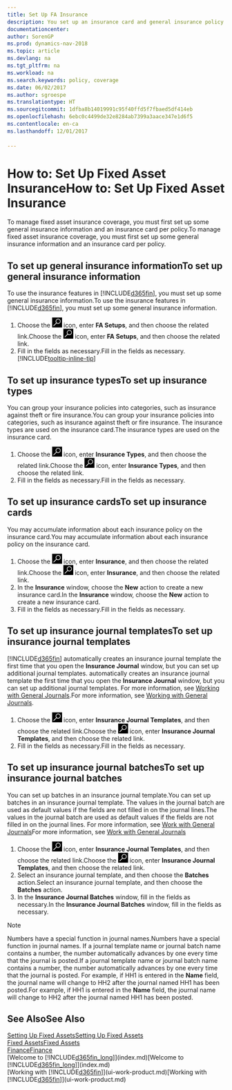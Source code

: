 ```yaml
---
title: Set Up FA Insurance
description: You set up an insurance card and general insurance policy information to manage fixed asset insurance coverage.
documentationcenter: 
author: SorenGP
ms.prod: dynamics-nav-2018
ms.topic: article
ms.devlang: na
ms.tgt_pltfrm: na
ms.workload: na
ms.search.keywords: policy, coverage
ms.date: 06/02/2017
ms.author: sgroespe
ms.translationtype: HT
ms.sourcegitcommit: 1dfba8b14019991c95f40ffd5f7fbaed5df414eb
ms.openlocfilehash: 6ebc0c4499de32e8284ab7399a3aace347e1d6f5
ms.contentlocale: en-ca
ms.lasthandoff: 12/01/2017

---
```

# <a name="how-to-set-up-fixed-asset-insurance"></a><span data-ttu-id="3413b-103">How to: Set Up Fixed Asset Insurance</span><span class="sxs-lookup"><span data-stu-id="3413b-103">How to: Set Up Fixed Asset Insurance</span></span>
<span data-ttu-id="3413b-104">To manage fixed asset insurance coverage, you must first set up some general insurance information and an insurance card per policy.</span><span class="sxs-lookup"><span data-stu-id="3413b-104">To manage fixed asset insurance coverage, you must first set up some general insurance information and an insurance card per policy.</span></span>

## <a name="to-set-up-general-insurance-information"></a><span data-ttu-id="3413b-105">To set up general insurance information</span><span class="sxs-lookup"><span data-stu-id="3413b-105">To set up general insurance information</span></span>
<span data-ttu-id="3413b-106">To use the insurance features in [!INCLUDE[d365fin](includes/d365fin_md.md)], you must set up some general insurance information.</span><span class="sxs-lookup"><span data-stu-id="3413b-106">To use the insurance features in [!INCLUDE[d365fin](includes/d365fin_md.md)], you must set up some general insurance information.</span></span>  

1. <span data-ttu-id="3413b-107">Choose the ![Search for Page or Report](media/ui-search/search_small.png "Search for Page or Report icon") icon, enter **FA Setups**, and then choose the related link.</span><span class="sxs-lookup"><span data-stu-id="3413b-107">Choose the ![Search for Page or Report](media/ui-search/search_small.png "Search for Page or Report icon") icon, enter **FA Setups**, and then choose the related link.</span></span>  
2. <span data-ttu-id="3413b-108">Fill in the fields as necessary.</span><span class="sxs-lookup"><span data-stu-id="3413b-108">Fill in the fields as necessary.</span></span> [!INCLUDE[tooltip-inline-tip](includes/tooltip-inline-tip_md.md)]  

## <a name="to-set-up-insurance-types"></a><span data-ttu-id="3413b-109">To set up insurance types</span><span class="sxs-lookup"><span data-stu-id="3413b-109">To set up insurance types</span></span>
<span data-ttu-id="3413b-110">You can group your insurance policies into categories, such as insurance against theft or fire insurance.</span><span class="sxs-lookup"><span data-stu-id="3413b-110">You can group your insurance policies into categories, such as insurance against theft or fire insurance.</span></span> <span data-ttu-id="3413b-111">The insurance types are used on the insurance card.</span><span class="sxs-lookup"><span data-stu-id="3413b-111">The insurance types are used on the insurance card.</span></span>

1. <span data-ttu-id="3413b-112">Choose the ![Search for Page or Report](media/ui-search/search_small.png "Search for Page or Report icon") icon, enter **Insurance Types**, and then choose the related link.</span><span class="sxs-lookup"><span data-stu-id="3413b-112">Choose the ![Search for Page or Report](media/ui-search/search_small.png "Search for Page or Report icon") icon, enter **Insurance Types**, and then choose the related link.</span></span>  
2. <span data-ttu-id="3413b-113">Fill in the fields as necessary.</span><span class="sxs-lookup"><span data-stu-id="3413b-113">Fill in the fields as necessary.</span></span>

## <a name="to-set-up-insurance-cards"></a><span data-ttu-id="3413b-114">To set up insurance cards</span><span class="sxs-lookup"><span data-stu-id="3413b-114">To set up insurance cards</span></span>
<span data-ttu-id="3413b-115">You may accumulate information about each insurance policy on the insurance card.</span><span class="sxs-lookup"><span data-stu-id="3413b-115">You may accumulate information about each insurance policy on the insurance card.</span></span>  

1. <span data-ttu-id="3413b-116">Choose the ![Search for Page or Report](media/ui-search/search_small.png "Search for Page or Report icon") icon, enter **Insurance**, and then choose the related link.</span><span class="sxs-lookup"><span data-stu-id="3413b-116">Choose the ![Search for Page or Report](media/ui-search/search_small.png "Search for Page or Report icon") icon, enter **Insurance**, and then choose the related link.</span></span>  
2. <span data-ttu-id="3413b-117">In the **Insurance** window, choose the **New** action to create a  new insurance card.</span><span class="sxs-lookup"><span data-stu-id="3413b-117">In the **Insurance** window, choose the **New** action to create a  new insurance card.</span></span>  
3. <span data-ttu-id="3413b-118">Fill in the fields as necessary.</span><span class="sxs-lookup"><span data-stu-id="3413b-118">Fill in the fields as necessary.</span></span>

## <a name="to-set-up-insurance-journal-templates"></a><span data-ttu-id="3413b-119">To set up insurance journal templates</span><span class="sxs-lookup"><span data-stu-id="3413b-119">To set up insurance journal templates</span></span>
[!INCLUDE[d365fin](includes/d365fin_md.md)]<span data-ttu-id="3413b-120"> automatically creates an insurance journal template the first time that you open the **Insurance Journal** window, but you can set up additional journal templates.</span><span class="sxs-lookup"><span data-stu-id="3413b-120"> automatically creates an insurance journal template the first time that you open the **Insurance Journal** window, but you can set up additional journal templates.</span></span> <span data-ttu-id="3413b-121">For more information, see [Working with General Journals](ui-work-general-journals.md).</span><span class="sxs-lookup"><span data-stu-id="3413b-121">For more information, see [Working with General Journals](ui-work-general-journals.md).</span></span>  

1. <span data-ttu-id="3413b-122">Choose the ![Search for Page or Report](media/ui-search/search_small.png "Search for Page or Report icon") icon, enter **Insurance Journal Templates**, and then choose the related link.</span><span class="sxs-lookup"><span data-stu-id="3413b-122">Choose the ![Search for Page or Report](media/ui-search/search_small.png "Search for Page or Report icon") icon, enter **Insurance Journal Templates**, and then choose the related link.</span></span>  
2. <span data-ttu-id="3413b-123">Fill in the fields as necessary.</span><span class="sxs-lookup"><span data-stu-id="3413b-123">Fill in the fields as necessary.</span></span>

## <a name="to-set-up-insurance-journal-batches"></a><span data-ttu-id="3413b-124">To set up insurance journal batches</span><span class="sxs-lookup"><span data-stu-id="3413b-124">To set up insurance journal batches</span></span>
<span data-ttu-id="3413b-125">You can set up batches in an insurance journal template.</span><span class="sxs-lookup"><span data-stu-id="3413b-125">You can set up batches in an insurance journal template.</span></span> <span data-ttu-id="3413b-126">The values in the journal batch are used as default values if the fields are not filled in on the journal lines.</span><span class="sxs-lookup"><span data-stu-id="3413b-126">The values in the journal batch are used as default values if the fields are not filled in on the journal lines.</span></span> <span data-ttu-id="3413b-127">For more information, see [Work with General Journals](ui-work-general-journals.md)</span><span class="sxs-lookup"><span data-stu-id="3413b-127">For more information, see [Work with General Journals](ui-work-general-journals.md)</span></span>  

1. <span data-ttu-id="3413b-128">Choose the ![Search for Page or Report](media/ui-search/search_small.png "Search for Page or Report icon") icon, enter **Insurance Journal Templates**, and then choose the related link.</span><span class="sxs-lookup"><span data-stu-id="3413b-128">Choose the ![Search for Page or Report](media/ui-search/search_small.png "Search for Page or Report icon") icon, enter **Insurance Journal Templates**, and then choose the related link.</span></span>  
2. <span data-ttu-id="3413b-129">Select an insurance journal template, and then choose the **Batches** action.</span><span class="sxs-lookup"><span data-stu-id="3413b-129">Select an insurance journal template, and then choose the **Batches** action.</span></span>
3. <span data-ttu-id="3413b-130">In the **Insurance Journal Batches** window, fill in the fields as necessary.</span><span class="sxs-lookup"><span data-stu-id="3413b-130">In the **Insurance Journal Batches** window, fill in the fields as necessary.</span></span>

> [!NOTE]  
>   <span data-ttu-id="3413b-131">Numbers have a special function in journal names.</span><span class="sxs-lookup"><span data-stu-id="3413b-131">Numbers have a special function in journal names.</span></span> <span data-ttu-id="3413b-132">If a journal template name or journal batch name contains a number, the number automatically advances by one every time that the journal is posted.</span><span class="sxs-lookup"><span data-stu-id="3413b-132">If a journal template name or journal batch name contains a number, the number automatically advances by one every time that the journal is posted.</span></span> <span data-ttu-id="3413b-133">For example, if HH1 is entered in the **Name** field, the journal name will change to HH2 after the journal named HH1 has been posted.</span><span class="sxs-lookup"><span data-stu-id="3413b-133">For example, if HH1 is entered in the **Name** field, the journal name will change to HH2 after the journal named HH1 has been posted.</span></span>

## <a name="see-also"></a><span data-ttu-id="3413b-134">See Also</span><span class="sxs-lookup"><span data-stu-id="3413b-134">See Also</span></span>
[<span data-ttu-id="3413b-135">Setting Up Fixed Assets</span><span class="sxs-lookup"><span data-stu-id="3413b-135">Setting Up Fixed Assets</span></span>](fa-setup.md)  
[<span data-ttu-id="3413b-136">Fixed Assets</span><span class="sxs-lookup"><span data-stu-id="3413b-136">Fixed Assets</span></span>](fa-manage.md)  
[<span data-ttu-id="3413b-137">Finance</span><span class="sxs-lookup"><span data-stu-id="3413b-137">Finance</span></span>](finance.md)  
<span data-ttu-id="3413b-138">[Welcome to [!INCLUDE[d365fin_long](includes/d365fin_long_md.md)]](index.md)</span><span class="sxs-lookup"><span data-stu-id="3413b-138">[Welcome to [!INCLUDE[d365fin_long](includes/d365fin_long_md.md)]](index.md)</span></span>  
<span data-ttu-id="3413b-139">[Working with [!INCLUDE[d365fin](includes/d365fin_md.md)]](ui-work-product.md)</span><span class="sxs-lookup"><span data-stu-id="3413b-139">[Working with [!INCLUDE[d365fin](includes/d365fin_md.md)]](ui-work-product.md)</span></span>

